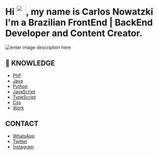 <h1>Hi <img src="https://raw.githubusercontent.com/MartinHeinz/MartinHeinz/master/wave.gif" width="30px">, my name is Carlos Nowatzki I'm a Brazilian FrontEnd | BackEnd Developer and Content Creator.</h1>

![enter image description here](https://github.com/C4RL0M/c4rl0m/blob/main/Laranja%20Comida%20Blogger%20Portf%C3%B3lio%20Site%20(2).jpg)

## 📝 KNOWLEDGE 
- [PhP](https://www.php.net/) 
- [Java](https://www.java.com/pt-BR/)
- [Python](https://www.python.org/)
- [JavaScript](https://www.javascript.com/)
- [TypeScript](https://www.typescriptlang.org/)
- [Css](https://developer.mozilla.org/pt-BR/docs/Web/CSS)
- [Work](https://www.instagram.com/cm4gencia/)


## CONTACT

- [WhatsApp](https://api.whatsapp.com/send?phone=5551985705174)
- [Twitter](https://twitter.com/carlos_m1guel)
- [Instagram](https://www.instagram.com/carlosnowatzki/)
